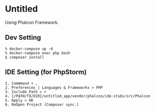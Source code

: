 # Untitled
Using Phalcon Framework.

## Dev Setting
    % docker-compose up -d
    % docker-compose exec php bash
    $ composer install

## IDE Setting (for PhpStorm)
    1. Commmand + , 
    2. Preferences | Languages & Frameworks > PHP
    3. Include Path > +
    4. {/PATH/TO/DIR}/untitled_app/vendor/phalcon/ide-stubs/src/Phalcon
    5. Apply > OK
    6. ReOpen Project (Composer sync.)

